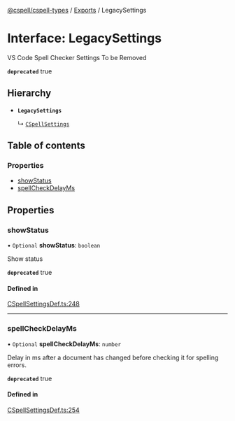 [@cspell/cspell-types](../README.md) / [Exports](../modules.md) / LegacySettings

# Interface: LegacySettings

VS Code Spell Checker Settings
To be Removed

**`deprecated`** true

## Hierarchy

- **`LegacySettings`**

  ↳ [`CSpellSettings`](CSpellSettings.md)

## Table of contents

### Properties

- [showStatus](LegacySettings.md#showstatus)
- [spellCheckDelayMs](LegacySettings.md#spellcheckdelayms)

## Properties

### showStatus

• `Optional` **showStatus**: `boolean`

Show status

**`deprecated`** true

#### Defined in

[CSpellSettingsDef.ts:248](https://github.com/streetsidesoftware/cspell/blob/b8502b6d/packages/cspell-types/src/CSpellSettingsDef.ts#L248)

___

### spellCheckDelayMs

• `Optional` **spellCheckDelayMs**: `number`

Delay in ms after a document has changed before checking it for spelling errors.

**`deprecated`** true

#### Defined in

[CSpellSettingsDef.ts:254](https://github.com/streetsidesoftware/cspell/blob/b8502b6d/packages/cspell-types/src/CSpellSettingsDef.ts#L254)
